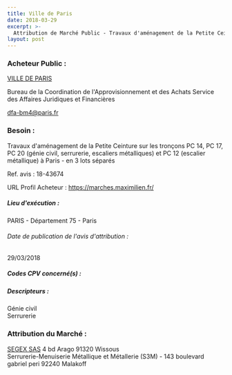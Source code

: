 ```yaml
---
title: Ville de Paris
date: 2018-03-29
excerpt: >-
  Attribution de Marché Public - Travaux d'aménagement de la Petite Ceinture sur les tronçons PC 14, PC 17, PC 20 (génie civil, serrurerie, escaliers métalliques) et PC 12 (escalier métallique) à Paris - en 3 lots séparés
layout: post
---
```


### Acheteur Public : 
<a href="/acheteur-136/siren-217500016"> VILLE DE PARIS</a><br/>

Bureau de la Coordination de l'Approvisionnement et des Achats Service des Affaires Juridiques et Financières

dfa-bm4@paris.fr



### Besoin :

Travaux d'aménagement de la Petite Ceinture sur les tronçons PC 14, PC 17, PC 20 (génie civil, serrurerie, escaliers métalliques) et PC 12 (escalier métallique) à Paris - en 3 lots séparés

Ref. avis : 18-43674

URL Profil Acheteur : https://marches.maximilien.fr/

##### Lieu d'exécution :

PARIS - Département 75 - Paris

###### Date de publication de l'avis d'attribution : 
29/03/2018

##### Codes CPV concerné(s) :

##### Descripteurs :
Génie civil <br/>
Serrurerie <br/>

### Attribution du Marché :
<a href="/entreprise-546/siren-323077867"> SEGEX SAS</a>    4 bd Arago 91320 Wissous <br/>
Serrurerie-Menuiserie Métallique et Métallerie (S3M) - 143 boulevard gabriel peri 92240 Malakoff <br/>
